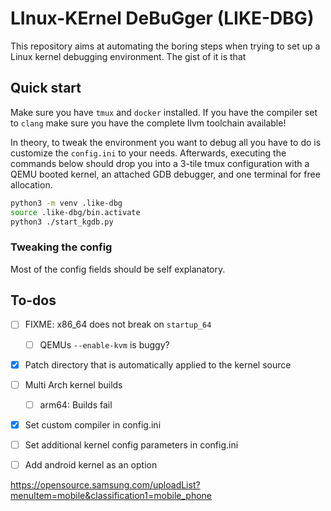 # LInux-KErnel DeBuGger (LIKE-DBG)

This repository aims at automating the boring steps when trying to set up a Linux kernel debugging environment.
The gist of it is that 


## Quick start

Make sure you have `tmux` and `docker` installed. 
If you have the compiler set to `clang` make sure you have the complete llvm toolchain available!

In theory, to tweak the environment you want to debug all you have to do is customize the `config.ini` to your needs.
Afterwards, executing the commands below should drop you into a 3-tile tmux configuration with a QEMU booted kernel, an attached
GDB debugger, and one terminal for free allocation.

```bash
python3 -m venv .like-dbg
source .like-dbg/bin.activate
python3 ./start_kgdb.py
```

### Tweaking the config

Most of the config fields should be self explanatory.



## To-dos

* [ ] FIXME: x86_64 does not break on `startup_64` 
    * [ ] QEMUs `--enable-kvm` is buggy?
* [x] Patch directory that is automatically applied to the kernel source
* [ ] Multi Arch kernel builds
    * [ ] arm64: Builds fail
* [x] Set custom compiler in config.ini
* [ ] Set additional kernel config parameters in config.ini
* [ ] Add android kernel as an option 


https://opensource.samsung.com/uploadList?menuItem=mobile&classification1=mobile_phone
